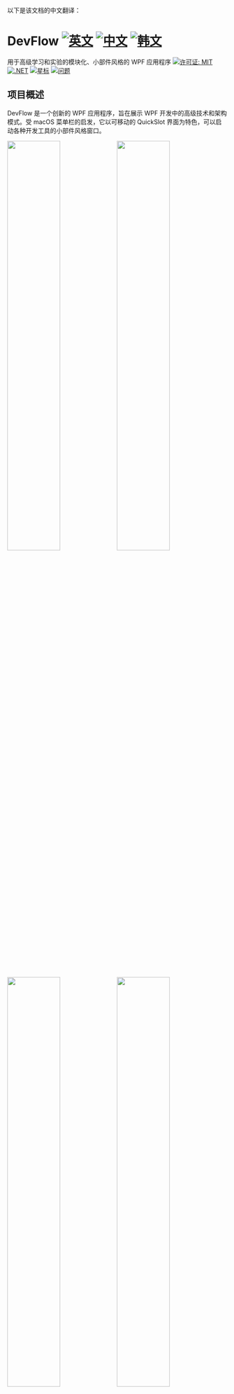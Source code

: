 以下是该文档的中文翻译：

# DevFlow  [![英文](https://img.shields.io/badge/Language-English-blue.svg)](README.md) [![中文](https://img.shields.io/badge/Language-中文-red.svg)](README.zh-CN.md) [![韩文](https://img.shields.io/badge/Language-한국어-green.svg)](README.ko.md)

用于高级学习和实验的模块化、小部件风格的 WPF 应用程序
[![许可证: MIT](https://img.shields.io/badge/License-MIT-yellow.svg)](https://opensource.org/licenses/MIT)
[![.NET](https://img.shields.io/badge/.NET-8.0-blue.svg)](https://dotnet.microsoft.com/download)
[![星标](https://img.shields.io/github/stars/jamesnet214/devflow.svg)](https://github.com/jamesnet214/devflow/stargazers)
[![问题](https://img.shields.io/github/issues/jamesnet214/devflow.svg)](https://github.com/jamesnet214/devflow/issues)

## 项目概述

DevFlow 是一个创新的 WPF 应用程序，旨在展示 WPF 开发中的高级技术和架构模式。受 macOS 菜单栏的启发，它以可移动的 QuickSlot 界面为特色，可以启动各种开发工具的小部件风格窗口。

<img src="https://github.com/user-attachments/assets/2fdfc823-e196-4422-b70c-343ea32b770d" width="49%"/>
<img src="https://github.com/user-attachments/assets/695147a5-0cb4-44d9-bf93-9a69d7c6c60b" width="49%"/>
<img src="https://github.com/user-attachments/assets/f00376d7-b332-45e9-b576-e5e06c5935d3" width="49%"/>
<img src="https://github.com/user-attachments/assets/e02dc0aa-529b-4001-9b4d-bdd001bd5e9e" width="49%"/>

## 主要技术和实现

#### 1. 模块化架构
- [x] 集成 Prism 库实现松耦合和模块化
- [x] 使用依赖注入实现灵活和可维护的代码结构
- [x] 项目分散，模块之间无直接引用

#### 2. 高级 UI 设计
- [x] 受 macOS 菜单栏启发的自定义 QuickSlot 菜单
- [x] 各个工具的小部件风格窗口（资源管理器、颜色选择器、主题选择器、本地化）
- [x] 完全自定义控件，提供独特的用户体验

#### 3. WPF 精通展示
- [x] 在所有模块中广泛使用 MVVM 模式
- [x] 开发自定义控件以实现专门功能
- [x] 高级样式和主题功能

#### 4. 多语言支持
- [x] 集成本地化系统支持多种语言
- [x] 动态语言切换，无需重启应用程序

#### 5. 开发者工具集成
- [x] 内置文件资源管理器，快速访问项目文件
- [x] 具有高级颜色操作功能的颜色选择工具
- [x] 主题选择器，用于实时更改应用程序样式

## 技术栈
- .NET 8.0
- WPF (Windows Presentation Foundation)
- Prism 库用于 MVVM 和模块化
- C# 10.0

## 项目结构

解决方案由三个主要类别组成：
- **01. BASE**: 核心功能和数据处理
- **02. UI**: 用户界面组件和样式
- **03. APP**: 主应用程序和入口点

主要项目包括：
- **DevFlow.Menus**: QuickSlot 界面实现
- **DevFlow.Main**: 核心应用程序窗口和导航
- **DevFlow.Colors, DevFlow.Finders 等**: 单个工具模块

## 入门指南

### 先决条件
- Visual Studio 2022 或更高版本
- .NET 8.0 SDK

### 安装和运行

#### 1. 克隆仓库：
```
git clone https://github.com/jamesnet214/devflow.git
```

#### 2. 打开解决方案
- [x] Visual Studio
- [x] Visual Studio Code
- [x] JetBrains Rider

<img src="https://github.com/user-attachments/assets/af70f422-7057-4e77-a54d-042ee8358d2a" width="32%"/>
<img src="https://github.com/user-attachments/assets/e4feaa10-a107-4b58-8d13-1d8be620ec62" width="32%"/>
<img src="https://github.com/user-attachments/assets/5ff487f6-55e4-43e1-9abf-f8d419ee6943" width="32%"/>

#### 3. 构建和运行
- [x] 将 DevFlow 设置为启动项目
- [x] 按 F5 或点击运行按钮
- [x] 推荐 Windows 11

## 学习机会

DevFlow 为 WPF 开发者提供了丰富的学习经验：

1. **模块化架构**：理解如何构建松耦合和可维护的 WPF 应用程序
2. **自定义控件**：学习如何创建和样式化自定义 WPF 控件
3. **实际 MVVM**：看到 MVVM 模式在复杂应用程序中的实际实现
4. **Prism 和 DI**：探索如何在 WPF 中使用 Prism 库和依赖注入
5. **多窗口管理**：学习在一个连贯的应用程序中管理多个窗口的技术

## 贡献

欢迎对 DevFlow 做出贡献！提交拉取请求、创建问题或帮助宣传项目。

## 许可证

本项目基于 MIT 许可证发布。详情请参阅 [LICENSE](LICENSE) 文件。

## 联系方式
- 网站：https://jamesnet.dev
- 电子邮件：james@jamesnet.dev, vickyqu115@hotmail.com

与 DevFlow 一起探索高级 WPF 开发，提升您的技能！
